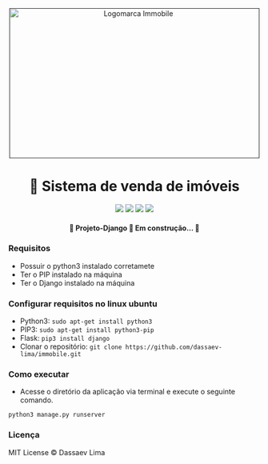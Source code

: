 <div align="center">
        <a href="">
            <img src="https://user-images.githubusercontent.com/48656494/123637435-661b7680-d7f4-11eb-9d00-36b9a02dcd2e.png" alt="Logomarca Immobile" width="500px" height="300px">
        </a>
        <h1>🚀 Sistema de venda de imóveis</h1>
        <img
            src="https://img.shields.io/static/v1?label=Backend&message=Python&color=1ca7e1&style=for-the-badge&logo=ghost" />
        <img
            src="https://img.shields.io/static/v1?label=Framework&message=Django&color=1ca7e1&style=for-the-badge&logo=ghost" />
        <img
            src="https://img.shields.io/static/v1?label=Frontend&message=Bootstrap&color=1ca7e1&style=for-the-badge&logo=ghost" />
        <img
            src="https://img.shields.io/static/v1?label=DataBase&message=Mysql&color=1ca7e1&style=for-the-badge&logo=ghost" />
    </div>
    <h4 align="center">
        🚧 Projeto-Django 🚀 Em construção... 🚧
    </h4>
    </div>
    
### Requisitos 
 - Possuir o python3 instalado corretamete
 - Ter o PIP instalado na máquina
 - Ter o Django instalado na máquina

### Configurar requisitos no linux ubuntu
- Python3: ```sudo apt-get install python3```
- PIP3: ```sudo apt-get install python3-pip```
- Flask: ```pip3 install django```
- Clonar o repositório: ```git clone https://github.com/dassaev-lima/immobile.git```

### Como executar
- Acesse o diretório da aplicação via terminal e execute o seguinte comando.

```python3 manage.py runserver```

### Licença
  MIT License © Dassaev Lima

